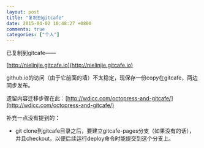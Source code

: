 ```yaml
---
layout: post
title: "复制到gitcafe"
date: 2015-04-02 10:48:27 +0800
comments: true
categories: ["个人"]
---
```


已复制到gitcafe——  

[http://nielinjie.gitcafe.io](http://nielinjie.gitcafe.io)



github.io的访问（由于它前面的墙）不太稳定，现保存一份copy在gitcafe，两边同步发布。

<!-- more -->


遗留内容迁移步骤在此：[http://wdicc.com/octopress-and-gitcafe/](http://wdicc.com/octopress-and-gitcafe/)

补充一点没有提到的：

* git clone到gitcafe目录之后，要建立gitcafe-pages分支（如果没有的话），并且checkout，以便后续运行deploy命令时能提交到这个分支上。
